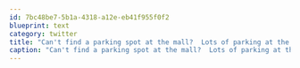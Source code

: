 ```yaml
---
id: 7bc48be7-5b1a-4318-a12e-eb41f955f0f2
blueprint: text
category: twitter
title: "Can't find a parking spot at the mall?  Lots of parking at the food bank. They need your $$ &amp; time."
caption: "Can't find a parking spot at the mall?  Lots of parking at the food bank. They need your $$ &amp; time."
---
```

